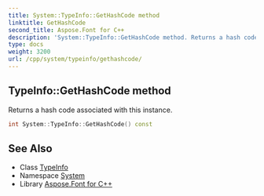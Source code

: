 ```yaml
---
title: System::TypeInfo::GetHashCode method
linktitle: GetHashCode
second_title: Aspose.Font for C++
description: 'System::TypeInfo::GetHashCode method. Returns a hash code associated with this instance in C++.'
type: docs
weight: 3200
url: /cpp/system/typeinfo/gethashcode/
---
```

## TypeInfo::GetHashCode method


Returns a hash code associated with this instance.

```cpp
int System::TypeInfo::GetHashCode() const
```

## See Also

* Class [TypeInfo](../)
* Namespace [System](../../)
* Library [Aspose.Font for C++](../../../)
